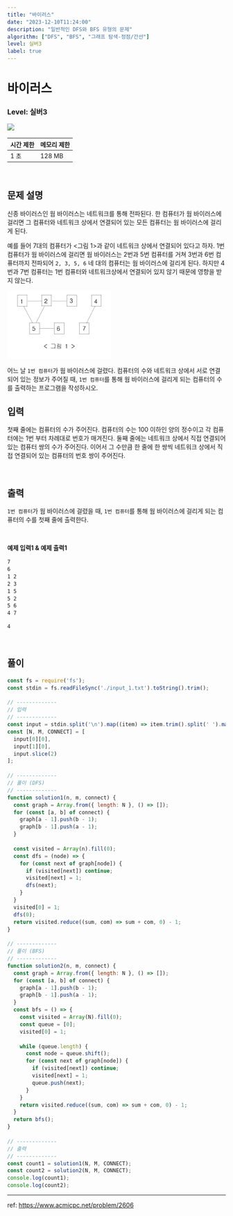 ```yaml
---
title: "바이러스"
date: "2023-12-10T11:24:00"
description: "일반적인 DFS와 BFS 유형의 문제"
algorithm: ["DFS", "BFS", "그래프 탐색-정점/간선"]
level: 실버3
label: true
---
```


# 바이러스

### Level: 실버3

<img src="https://d2gd6pc034wcta.cloudfront.net/tier/8.svg" style="width: 20px" />

<br>

| 시간 제한 | 메모리 제한 |
| -------- | ---------- |
| 1 초 | 128 MB |

<br>

## 문제 설명

신종 바이러스인 웜 바이러스는 네트워크를 통해 전파된다. 한 컴퓨터가 웜 바이러스에 걸리면 그 컴퓨터와 네트워크 상에서 연결되어 있는 모든 컴퓨터는 웜 바이러스에 걸리게 된다.

예를 들어 7대의 컴퓨터가 <그림 1>과 같이 네트워크 상에서 연결되어 있다고 하자. 1번 컴퓨터가 웜 바이러스에 걸리면 웜 바이러스는 2번과 5번 컴퓨터를 거쳐 3번과 6번 컴퓨터까지 전파되어 `2, 3, 5, 6` 네 대의 컴퓨터는 웜 바이러스에 걸리게 된다. 하지만 4번과 7번 컴퓨터는 1번 컴퓨터와 네트워크상에서 연결되어 있지 않기 때문에 영향을 받지 않는다.

<img src="https://raw.githubusercontent.com/hxxtae/algorithm/main/blog/assets/바이러스_1.png" alt="바이러스_1" />

어느 날 `1번 컴퓨터`가 웜 바이러스에 걸렸다. 컴퓨터의 수와 네트워크 상에서 서로 연결되어 있는 정보가 주어질 때, `1번 컴퓨터`를 통해 웜 바이러스에 걸리게 되는 컴퓨터의 수를 출력하는 프로그램을 작성하시오.

## 입력

첫째 줄에는 컴퓨터의 수가 주어진다. 컴퓨터의 수는 100 이하인 양의 정수이고 각 컴퓨터에는 1번 부터 차례대로 번호가 매겨진다. 둘째 줄에는 네트워크 상에서 직접 연결되어 있는 컴퓨터 쌍의 수가 주어진다. 이어서 그 수만큼 한 줄에 한 쌍씩 네트워크 상에서 직접 연결되어 있는 컴퓨터의 번호 쌍이 주어진다.

<br>

## 출력

`1번 컴퓨터`가 웜 바이러스에 걸렸을 때, `1번 컴퓨터`를 통해 웜 바이러스에 걸리게 되는 컴퓨터의 수를 첫째 줄에 출력한다.

<br>

**예제 입력1 & 예제 출력1**

~~~txt
7
6
1 2
2 3
1 5
5 2
5 6
4 7

~~~

~~~txt
4

~~~

<br>

## 풀이

~~~js
const fs = require('fs');
const stdin = fs.readFileSync('./input_1.txt').toString().trim();

// -------------
// 입력
// -------------
const input = stdin.split('\n').map((item) => item.trim().split(' ').map(Number));
const [N, M, CONNECT] = [
  input[0][0],
  input[1][0],
  input.slice(2)
];

// -------------
// 풀이 (DFS)
// -------------
function solution1(n, m, connect) {
  const graph = Array.from({ length: N }, () => []);
  for (const [a, b] of connect) {
    graph[a - 1].push(b - 1);
    graph[b - 1].push(a - 1);
  }

  const visited = Array(n).fill(0);
  const dfs = (node) => {
    for (const next of graph[node]) {
      if (visited[next]) continue;
      visited[next] = 1;
      dfs(next);
    }
  }
  visited[0] = 1;
  dfs(0);
  return visited.reduce((sum, com) => sum + com, 0) - 1;
}

// -------------
// 풀이 (BFS)
// -------------
function solution2(n, m, connect) {
  const graph = Array.from({ length: N }, () => []);
  for (const [a, b] of connect) {
    graph[a - 1].push(b - 1);
    graph[b - 1].push(a - 1);
  }
  const bfs = () => {
    const visited = Array(N).fill(0);
    const queue = [0];
    visited[0] = 1;

    while (queue.length) {
      const node = queue.shift();
      for (const next of graph[node]) {
        if (visited[next]) continue;
        visited[next] = 1;
        queue.push(next);
      }
    }
    return visited.reduce((sum, com) => sum + com, 0) - 1;
  }
  return bfs();
}

// -------------
// 출력
// -------------
const count1 = solution1(N, M, CONNECT);
const count2 = solution2(N, M, CONNECT);
console.log(count1);
console.log(count2);
~~~

---

ref: https://www.acmicpc.net/problem/2606